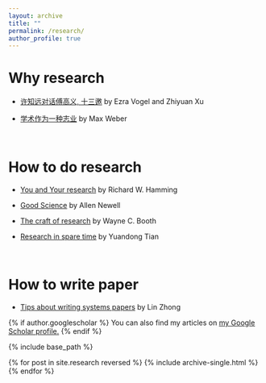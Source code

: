 ```yaml
---
layout: archive
title: ""
permalink: /research/
author_profile: true
---
```


# Why research
* [许知远对话傅高义, 十三邀](https://movie.douban.com/subject/35173861/episode/11/) by Ezra Vogel and Zhiyuan Xu

* [学术作为一种志业](https://book.douban.com/subject/30309618/) by Max Weber

<br/>

# How to do research 
* [You and Your research](https://www.cs.virginia.edu/~robins/YouAndYourResearch.pdf) by Richard W. Hamming

* [Good Science](http://www.cs.cmu.edu/~hzhang/Newell.GoodScience) by Allen Newell

* [The craft of research](http://course.sdu.edu.cn/G2S/eWebEditor/uploadfile/20140306165625006.pdf) by Wayne C. Booth 

* [Research in spare time](https://yuandong-tian.com/research_in_spare_time.pdf) by Yuandong Tian

<br/>

# How to write paper
* [Tips about writing systems papers](https://www.linzhong.org/opinions/writing.html) by Lin Zhong


{% if author.googlescholar %}
  You can also find my articles on <u><a href="{{author.googlescholar}}">my Google Scholar profile</a>.</u>
{% endif %}

{% include base_path %}

{% for post in site.research reversed %}
  {% include archive-single.html %}
{% endfor %}
